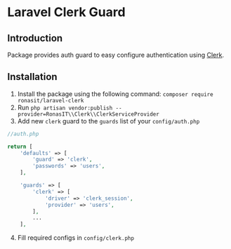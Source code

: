 # Laravel Clerk Guard

## Introduction

Package provides auth guard to easy configure authentication using [Clerk](https://clerk.com).

## Installation

1. Install the package using the following command: `composer require ronasit/laravel-clerk`
1. Run `php artisan vendor:publish --provider=RonasIT\\Clerk\\ClerkServiceProvider`
1. Add new `clerk` guard to the `guards` list of your `config/auth.php`

```php
//auth.php

return [
    'defaults' => [
        'guard' => 'clerk',
        'passwords' => 'users',
    ],

    'guards' => [
        'clerk' => [
            'driver' => 'clerk_session',
            'provider' => 'users',
        ],
        ...
    ],
```

4. Fill required configs in `config/clerk.php`
